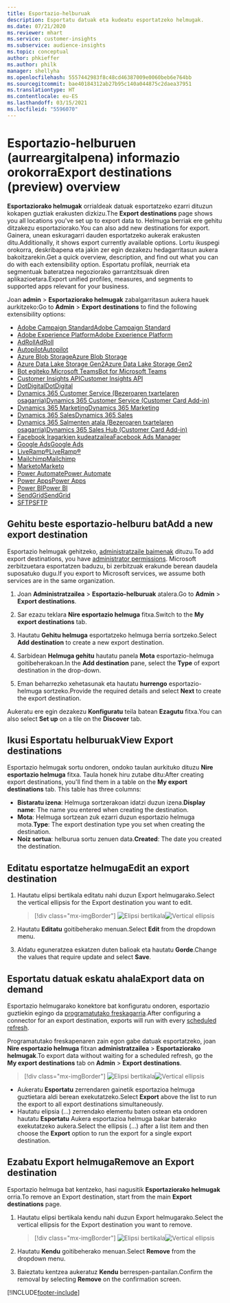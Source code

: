 ```yaml
---
title: Esportazio-helburuak
description: Esportatu datuak eta kudeatu esportatzeko helmugak.
ms.date: 07/21/2020
ms.reviewer: mhart
ms.service: customer-insights
ms.subservice: audience-insights
ms.topic: conceptual
author: phkieffer
ms.author: philk
manager: shellyha
ms.openlocfilehash: 5557442983f8c48cd46387009e0060beb6e764bb
ms.sourcegitcommit: bae40184312ab27b95c140a044875c2daea37951
ms.translationtype: HT
ms.contentlocale: eu-ES
ms.lasthandoff: 03/15/2021
ms.locfileid: "5596070"
---
```

# <a name="export-destinations-preview-overview"></a><span data-ttu-id="81c59-103">Esportazio-helburuen (aurreargitalpena) informazio orokorra</span><span class="sxs-lookup"><span data-stu-id="81c59-103">Export destinations (preview) overview</span></span>

<span data-ttu-id="81c59-104">**Esportaziorako helmugak** orrialdeak datuak esportatzeko ezarri dituzun kokapen guztiak erakusten dizkizu.</span><span class="sxs-lookup"><span data-stu-id="81c59-104">The **Export destinations** page shows you all locations you've set up to export data to.</span></span> <span data-ttu-id="81c59-105">Helmuga berriak ere gehitu ditzakezu esportaziorako.</span><span class="sxs-lookup"><span data-stu-id="81c59-105">You can also add new destinations for export.</span></span> <span data-ttu-id="81c59-106">Gainera, unean eskuragarri dauden esportatzeko aukerak erakusten ditu.</span><span class="sxs-lookup"><span data-stu-id="81c59-106">Additionally, it shows export currently available options.</span></span> <span data-ttu-id="81c59-107">Lortu ikuspegi orokorra, deskribapena eta jakin zer egin dezakezu hedagarritasun aukera bakoitzarekin.</span><span class="sxs-lookup"><span data-stu-id="81c59-107">Get a quick overview, description, and find out what you can do with each extensibility option.</span></span> <span data-ttu-id="81c59-108">Esportatu profilak, neurriak eta segmentuak bateratzea negoziorako garrantzitsuak diren aplikazioetara.</span><span class="sxs-lookup"><span data-stu-id="81c59-108">Export unified profiles, measures, and segments to supported apps relevant for your business.</span></span>

<span data-ttu-id="81c59-109">Joan **admin** > **Esportaziorako helmugak** zabalgarritasun aukera hauek aurkitzeko:</span><span class="sxs-lookup"><span data-stu-id="81c59-109">Go to **Admin** > **Export destinations** to find the following extensibility options:</span></span>

- [<span data-ttu-id="81c59-110">Adobe Campaign Standard</span><span class="sxs-lookup"><span data-stu-id="81c59-110">Adobe Campaign Standard</span></span>](export-adobe-campaign-standard.md)
- [<span data-ttu-id="81c59-111">Adobe Experience Platform</span><span class="sxs-lookup"><span data-stu-id="81c59-111">Adobe Experience Platform</span></span>](export-adobe-experience-platform.md)
- [<span data-ttu-id="81c59-112">AdRoll</span><span class="sxs-lookup"><span data-stu-id="81c59-112">AdRoll</span></span>](export-adroll.md)
- [<span data-ttu-id="81c59-113">Autopilot</span><span class="sxs-lookup"><span data-stu-id="81c59-113">Autopilot</span></span>](export-autopilot.md)
- [<span data-ttu-id="81c59-114">Azure Blob Storage</span><span class="sxs-lookup"><span data-stu-id="81c59-114">Azure Blob Storage</span></span>](export-azure-blob-storage.md)
- [<span data-ttu-id="81c59-115">Azure Data Lake Storage Gen2</span><span class="sxs-lookup"><span data-stu-id="81c59-115">Azure Data Lake Storage Gen2</span></span>](export-azure-data-lake-storage-gen2.md)
- [<span data-ttu-id="81c59-116">Bot egiteko Microsoft Teams</span><span class="sxs-lookup"><span data-stu-id="81c59-116">Bot for Microsoft Teams</span></span>](export-teams-bot.md)
- [<span data-ttu-id="81c59-117">Customer Insights API</span><span class="sxs-lookup"><span data-stu-id="81c59-117">Customer Insights API</span></span>](apis.md)
- [<span data-ttu-id="81c59-118">DotDigital</span><span class="sxs-lookup"><span data-stu-id="81c59-118">DotDigital</span></span>](export-dotdigital.md)
- [<span data-ttu-id="81c59-119">Dynamics 365 Customer Service (Bezeroaren txartelaren osagarria)</span><span class="sxs-lookup"><span data-stu-id="81c59-119">Dynamics 365 Customer Service (Customer Card Add-in)</span></span>](customer-card-add-in.md)
- [<span data-ttu-id="81c59-120">Dynamics 365 Marketing</span><span class="sxs-lookup"><span data-stu-id="81c59-120">Dynamics 365 Marketing</span></span>](export-dynamics365-marketing.md)
- [<span data-ttu-id="81c59-121">Dynamics 365 Sales</span><span class="sxs-lookup"><span data-stu-id="81c59-121">Dynamics 365 Sales</span></span>](export-dynamics365-sales.md)
- [<span data-ttu-id="81c59-122">Dynamics 365 Salmenten atala (Bezeroaren txartelaren osagarria)</span><span class="sxs-lookup"><span data-stu-id="81c59-122">Dynamics 365 Sales Hub (Customer Card Add-in)</span></span>](customer-card-add-in.md)
- [<span data-ttu-id="81c59-123">Facebook Iragarkien kudeatzailea</span><span class="sxs-lookup"><span data-stu-id="81c59-123">Facebook Ads Manager</span></span>](export-facebook.md)
- [<span data-ttu-id="81c59-124">Google Ads</span><span class="sxs-lookup"><span data-stu-id="81c59-124">Google Ads</span></span>](export-google-ads.md)
- [<span data-ttu-id="81c59-125">LiveRamp&reg;</span><span class="sxs-lookup"><span data-stu-id="81c59-125">LiveRamp&reg;</span></span>](export-liveramp.md)
- [<span data-ttu-id="81c59-126">Mailchimp</span><span class="sxs-lookup"><span data-stu-id="81c59-126">Mailchimp</span></span>](export-mailchimp.md)
- [<span data-ttu-id="81c59-127">Marketo</span><span class="sxs-lookup"><span data-stu-id="81c59-127">Marketo</span></span>](export-marketo.md)
- [<span data-ttu-id="81c59-128">Power Automate</span><span class="sxs-lookup"><span data-stu-id="81c59-128">Power Automate</span></span>](export-power-automate.md)
- [<span data-ttu-id="81c59-129">Power Apps</span><span class="sxs-lookup"><span data-stu-id="81c59-129">Power Apps</span></span>](export-power-apps.md)
- [<span data-ttu-id="81c59-130">Power BI</span><span class="sxs-lookup"><span data-stu-id="81c59-130">Power BI</span></span>](export-power-bi.md)
- [<span data-ttu-id="81c59-131">SendGrid</span><span class="sxs-lookup"><span data-stu-id="81c59-131">SendGrid</span></span>](export-sendgrid.md)
- [<span data-ttu-id="81c59-132">SFTP</span><span class="sxs-lookup"><span data-stu-id="81c59-132">SFTP</span></span>](export-sftp.md)

## <a name="add-a-new-export-destination"></a><span data-ttu-id="81c59-133">Gehitu beste esportazio-helburu bat</span><span class="sxs-lookup"><span data-stu-id="81c59-133">Add a new export destination</span></span>

<span data-ttu-id="81c59-134">Esportazio helmugak gehitzeko, [administratzaile baimenak](permissions.md) dituzu.</span><span class="sxs-lookup"><span data-stu-id="81c59-134">To add export destinations, you have [administrator permissions](permissions.md).</span></span> <span data-ttu-id="81c59-135">Microsoft zerbitzuetara esportatzen baduzu, bi zerbitzuak erakunde berean daudela suposatuko dugu.</span><span class="sxs-lookup"><span data-stu-id="81c59-135">If you export to Microsoft services, we assume both services are in the same organization.</span></span>

1. <span data-ttu-id="81c59-136">Joan **Administratzailea** > **Esportazio-helburuak** atalera.</span><span class="sxs-lookup"><span data-stu-id="81c59-136">Go to **Admin** > **Export destinations**.</span></span>

1. <span data-ttu-id="81c59-137">Sar ezazu teklara **Nire esportazio helmuga** fitxa.</span><span class="sxs-lookup"><span data-stu-id="81c59-137">Switch to the **My export destinations** tab.</span></span>

1. <span data-ttu-id="81c59-138">Hautatu **Gehitu helmuga** esportatzeko helmuga berria sortzeko.</span><span class="sxs-lookup"><span data-stu-id="81c59-138">Select **Add destination** to create a new export destination.</span></span>

1. <span data-ttu-id="81c59-139">Sarbidean **Helmuga gehitu** hautatu panela **Mota** esportazio-helmuga goitibeherakoan.</span><span class="sxs-lookup"><span data-stu-id="81c59-139">In the **Add destination** pane, select the **Type** of export destination in the drop-down.</span></span>

1. <span data-ttu-id="81c59-140">Eman beharrezko xehetasunak eta hautatu **hurrengo** esportazio-helmuga sortzeko.</span><span class="sxs-lookup"><span data-stu-id="81c59-140">Provide the required details and select **Next** to create the export destination.</span></span>

<span data-ttu-id="81c59-141">Aukeratu ere egin dezakezu **Konfiguratu** teila batean **Ezagutu** fitxa.</span><span class="sxs-lookup"><span data-stu-id="81c59-141">You can also select **Set up** on a tile on the **Discover** tab.</span></span>

## <a name="view-export-destinations"></a><span data-ttu-id="81c59-142">Ikusi Esportatu helburuak</span><span class="sxs-lookup"><span data-stu-id="81c59-142">View Export destinations</span></span>

<span data-ttu-id="81c59-143">Esportazio helmugak sortu ondoren, ondoko taulan aurkituko dituzu **Nire esportazio helmuga** fitxa. Taula honek hiru zutabe ditu:</span><span class="sxs-lookup"><span data-stu-id="81c59-143">After creating export destinations, you'll find them in a table on the **My export destinations** tab. This table has three columns:</span></span>

- <span data-ttu-id="81c59-144">**Bistaratu izena**: Helmuga sortzerakoan idatzi duzun izena.</span><span class="sxs-lookup"><span data-stu-id="81c59-144">**Display name**: The name you entered when creating the destination.</span></span>
- <span data-ttu-id="81c59-145">**Mota**: Helmuga sortzean zuk ezarri duzun esportazio helmuga mota.</span><span class="sxs-lookup"><span data-stu-id="81c59-145">**Type**: The export destination type you set when creating the destination.</span></span>
- <span data-ttu-id="81c59-146">**Noiz sortua**: helburua sortu zenuen data.</span><span class="sxs-lookup"><span data-stu-id="81c59-146">**Created**: The date you created the destination.</span></span>

## <a name="edit-an-export-destination"></a><span data-ttu-id="81c59-147">Editatu esportatze helmuga</span><span class="sxs-lookup"><span data-stu-id="81c59-147">Edit an export destination</span></span>

1. <span data-ttu-id="81c59-148">Hautatu elipsi bertikala editatu nahi duzun Export helmugarako.</span><span class="sxs-lookup"><span data-stu-id="81c59-148">Select the vertical ellipsis for the Export destination you want to edit.</span></span>

   > [!div class="mx-imgBorder"]
   > <span data-ttu-id="81c59-149">![Elipsi bertikala](media/export-destinations-page-ellipsis.png "Elipsi bertikala")</span><span class="sxs-lookup"><span data-stu-id="81c59-149">![Vertical ellipsis](media/export-destinations-page-ellipsis.png "Vertical ellipsis")</span></span>

1. <span data-ttu-id="81c59-150">Hautatu **Editatu** goitibeherako menuan.</span><span class="sxs-lookup"><span data-stu-id="81c59-150">Select **Edit** from the dropdown menu.</span></span>

1. <span data-ttu-id="81c59-151">Aldatu eguneratzea eskatzen duten balioak eta hautatu **Gorde**.</span><span class="sxs-lookup"><span data-stu-id="81c59-151">Change the values that require update and select **Save**.</span></span>

## <a name="export-data-on-demand"></a><span data-ttu-id="81c59-152">Esportatu datuak eskatu ahala</span><span class="sxs-lookup"><span data-stu-id="81c59-152">Export data on demand</span></span>

<span data-ttu-id="81c59-153">Esportazio helmugarako konektore bat konfiguratu ondoren, esportazio guztiekin egingo da [programatutako freskagarria](system.md#schedule-tab).</span><span class="sxs-lookup"><span data-stu-id="81c59-153">After configuring a connector for an export destination, exports will run with every [scheduled refresh](system.md#schedule-tab).</span></span>

<span data-ttu-id="81c59-154">Programatutako freskapenaren zain egon gabe datuak esportatzeko, joan **Nire esportazio helmuga** fitxan **administratzailea** > **Esportaziorako helmugak**.</span><span class="sxs-lookup"><span data-stu-id="81c59-154">To export data without waiting for a scheduled refresh, go the **My export destinations** tab on **Admin** > **Export destinations**.</span></span>

> [!div class="mx-imgBorder"]
> <span data-ttu-id="81c59-155">![Elipsi bertikala](media/export-destinations-page-ellipsis.png "Elipsi bertikala")</span><span class="sxs-lookup"><span data-stu-id="81c59-155">![Vertical ellipsis](media/export-destinations-page-ellipsis.png "Vertical ellipsis")</span></span>

- <span data-ttu-id="81c59-156">Aukeratu **Esportatu** zerrendaren gainetik esportazioa helmuga guztietara aldi berean exekutatzeko.</span><span class="sxs-lookup"><span data-stu-id="81c59-156">Select **Export** above the list to run the export to all export destinations simultaneously.</span></span>
- <span data-ttu-id="81c59-157">Hautatu elipsia (...) zerrendako elementu baten ostean eta ondoren hautatu **Esportatu** Aukera esportazioa helmuga bakar baterako exekutatzeko aukera.</span><span class="sxs-lookup"><span data-stu-id="81c59-157">Select the ellipsis (...) after a list item and then choose the **Export** option to run the export for a single export destination.</span></span>

## <a name="remove-an-export-destination"></a><span data-ttu-id="81c59-158">Ezabatu Export helmuga</span><span class="sxs-lookup"><span data-stu-id="81c59-158">Remove an Export destination</span></span>

<span data-ttu-id="81c59-159">Esportazio helmuga bat kentzeko, hasi nagusitik **Esportaziorako helmugak** orria.</span><span class="sxs-lookup"><span data-stu-id="81c59-159">To remove an Export destination, start from the main **Export destinations** page.</span></span>

1. <span data-ttu-id="81c59-160">Hautatu elipsi bertikala kendu nahi duzun Export helmugarako.</span><span class="sxs-lookup"><span data-stu-id="81c59-160">Select the vertical ellipsis for the Export destination you want to remove.</span></span>

   > [!div class="mx-imgBorder"]
   > <span data-ttu-id="81c59-161">![Elipsi bertikala](media/export-destinations-page-ellipsis.png "Elipsi bertikala")</span><span class="sxs-lookup"><span data-stu-id="81c59-161">![Vertical ellipsis](media/export-destinations-page-ellipsis.png "Vertical ellipsis")</span></span>

2. <span data-ttu-id="81c59-162">Hautatu **Kendu** goitibeherako menuan.</span><span class="sxs-lookup"><span data-stu-id="81c59-162">Select **Remove** from the dropdown menu.</span></span>

3. <span data-ttu-id="81c59-163">Baieztatu kentzea aukeratuz **Kendu** berrespen-pantailan.</span><span class="sxs-lookup"><span data-stu-id="81c59-163">Confirm the removal by selecting **Remove** on the confirmation screen.</span></span>


[!INCLUDE[footer-include](../includes/footer-banner.md)]